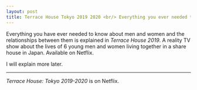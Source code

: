 ```yaml
---
layout: post
title: Terrace House Tokyo 2019 2020 <br/> Everything you ever needed to know about men and women. 
---
```


Everything you have ever needed to know about men and women and the relationships between them is explained in 
_Terrace House 2019_.  A reality TV show about the lives of 6 young men and women living together in a share
house in Japan.   Available on Netflix.

I will explain more later.

----
 
_Terrace House: Tokyo 2019-2020_ is on Netflix.
